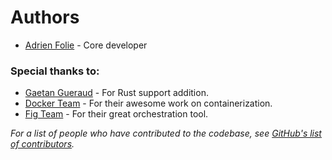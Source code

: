 # Authors

* [Adrien Folie](https://github.com/folieadrien) - Core developer

### Special thanks to:

* [Gaetan Gueraud](https://github.com/exadeci) - For Rust support addition.
* [Docker Team](https://docker.com/) - For their awesome work on containerization.
* [Fig Team](http://fig.sh) - For their great orchestration tool.

*For a list of people who have contributed to the codebase, see
[GitHub's list of contributors](https://github.com/grounds/grounds-exec/graphs/contributors).*
